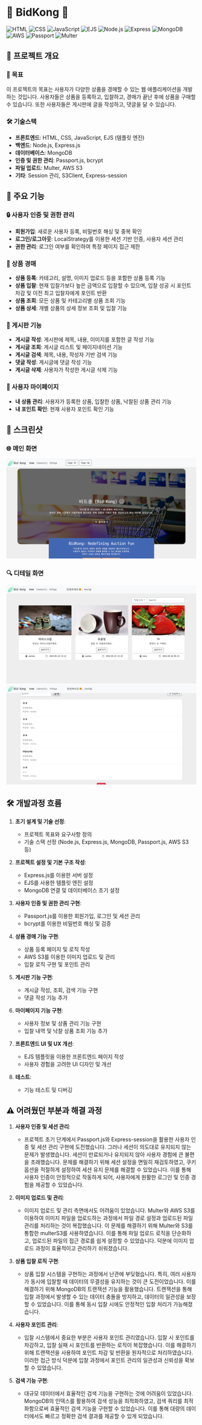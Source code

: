 # 🫛 BidKong 🫘

![HTML](https://img.shields.io/badge/HTML-E34F26?style=for-the-badge&logo=html5&logoColor=white)
![CSS](https://img.shields.io/badge/CSS-1572B6?style=for-the-badge&logo=css3&logoColor=white)
![JavaScript](https://img.shields.io/badge/JavaScript-F7DF1E?style=for-the-badge&logo=javascript&logoColor=black)
![EJS](https://img.shields.io/badge/EJS-3C873A?style=for-the-badge&logo=ejs&logoColor=white)
![Node.js](https://img.shields.io/badge/Node.js-339933?style=for-the-badge&logo=nodedotjs&logoColor=white)
![Express](https://img.shields.io/badge/Express-000000?style=for-the-badge&logo=express&logoColor=white)
![MongoDB](https://img.shields.io/badge/MongoDB-47A248?style=for-the-badge&logo=mongodb&logoColor=white)
![AWS](https://img.shields.io/badge/AWS-232F3E?style=for-the-badge&logo=amazon-aws&logoColor=white)
![Passport](https://img.shields.io/badge/Passport-34E27A?style=for-the-badge&logo=passport&logoColor=white)
![Multer](https://img.shields.io/badge/Multer-FF7F50?style=for-the-badge&logo=multipass&logoColor=white)

## 🎉 프로젝트 개요

### 🎯 목표
이 프로젝트의 목표는 사용자가 다양한 상품을 경매할 수 있는 웹 애플리케이션을 개발하는 것입니다. 사용자들은 상품을 등록하고, 입찰하고, 경매가 끝난 후에 상품을 구매할 수 있습니다. 또한 사용자들은 게시판에 글을 작성하고, 댓글을 달 수 있습니다.

### 🛠 기술스택
- **프론트엔드**: HTML, CSS, JavaScript, EJS (템플릿 엔진)
- **백엔드**: Node.js, Express.js
- **데이터베이스**: MongoDB
- **인증 및 권한 관리**: Passport.js, bcrypt
- **파일 업로드**: Multer, AWS S3
- **기타**: Session 관리, S3Client, Express-session

## 🌟 주요 기능

### 🔒 사용자 인증 및 권한 관리
- **회원가입**: 새로운 사용자 등록, 비밀번호 해싱 및 중복 확인
- **로그인/로그아웃**: LocalStrategy를 이용한 세션 기반 인증, 사용자 세션 관리
- **권한 관리**: 로그인 여부를 확인하여 특정 페이지 접근 제한

### 💼 상품 경매
- **상품 등록**: 카테고리, 설명, 이미지 업로드 등을 포함한 상품 등록 기능
- **상품 입찰**: 현재 입찰가보다 높은 금액으로 입찰할 수 있으며, 입찰 성공 시 포인트 차감 및 이전 최고 입찰자에게 포인트 반환
- **상품 조회**: 모든 상품 및 카테고리별 상품 조회 기능
- **상품 상세**: 개별 상품의 상세 정보 조회 및 입찰 기능

### 📝 게시판 기능
- **게시글 작성**: 게시판에 제목, 내용, 이미지를 포함한 글 작성 기능
- **게시글 조회**: 게시글 리스트 및 페이지네이션 기능
- **게시글 검색**: 제목, 내용, 작성자 기반 검색 기능
- **댓글 작성**: 게시글에 댓글 작성 기능
- **게시글 삭제**: 사용자가 작성한 게시글 삭제 기능

### 👤 사용자 마이페이지
- **내 상품 관리**: 사용자가 등록한 상품, 입찰한 상품, 낙찰된 상품 관리 기능
- **내 포인트 확인**: 현재 사용자 포인트 확인 기능

## 📸 스크린샷

### 🌐 메인 화면
![Main Screen](./git-images/git-main.png)

### 🔍 디테일 화면
![Detail Screen](./git-images/git-detail.png)
![Board Screen](./git-images/git-board.png)


## 🛠 개발과정 흐름

1. **초기 설계 및 기술 선정**:
   - 프로젝트 목표와 요구사항 정의
   - 기술 스택 선정 (Node.js, Express.js, MongoDB, Passport.js, AWS S3 등)

2. **프로젝트 설정 및 기본 구조 작성**:
   - Express.js를 이용한 서버 설정
   - EJS를 사용한 템플릿 엔진 설정
   - MongoDB 연결 및 데이터베이스 초기 설정

3. **사용자 인증 및 권한 관리 구현**:
   - Passport.js를 이용한 회원가입, 로그인 및 세션 관리
   - bcrypt를 이용한 비밀번호 해싱 및 검증

4. **상품 경매 기능 구현**:
   - 상품 등록 페이지 및 로직 작성
   - AWS S3를 이용한 이미지 업로드 및 관리
   - 입찰 로직 구현 및 포인트 관리

5. **게시판 기능 구현**:
   - 게시글 작성, 조회, 검색 기능 구현
   - 댓글 작성 기능 추가

6. **마이페이지 기능 구현**:
   - 사용자 정보 및 상품 관리 기능 구현
   - 입찰 내역 및 낙찰 상품 조회 기능 추가

7. **프론트엔드 UI 및 UX 개선**:
   - EJS 템플릿을 이용한 프론트엔드 페이지 작성
   - 사용자 경험을 고려한 UI 디자인 및 개선

8. **테스트**:
   - 기능 테스트 및 디버깅

## ⚠️ 어려웠던 부분과 해결 과정

1. **사용자 인증 및 세션 관리**:
   - 프로젝트 초기 단계에서 Passport.js와 Express-session을 활용한 사용자 인증 및 세션 관리 구현에 도전했습니다. 그러나 세션이 의도대로 유지되지 않는 문제가 발생했습니다. 세션이 만료되거나 유지되지 않아 사용자 경험에 큰 불편을 초래했습니다. 문제를 해결하기 위해 세션 설정을 면밀히 재검토하였고, 쿠키 옵션을 적절하게 설정하여 세션 유지 문제를 해결할 수 있었습니다. 이를 통해 사용자 인증이 안정적으로 작동하게 되어, 사용자에게 원활한 로그인 및 인증 경험을 제공할 수 있었습니다.

2. **이미지 업로드 및 관리**:
   - 이미지 업로드 및 관리 측면에서도 어려움이 있었습니다. Multer와 AWS S3를 이용하여 이미지 파일을 업로드하는 과정에서 파일 경로 설정과 업로드된 파일 관리를 처리하는 것이 복잡했습니다. 이 문제를 해결하기 위해 Multer와 S3를 통합한 multerS3를 사용하였습니다. 이를 통해 파일 업로드 로직을 단순화하고, 업로드된 파일의 접근 경로를 쉽게 설정할 수 있었습니다. 덕분에 이미지 업로드 과정이 효율적이고 관리하기 쉬워졌습니다.
     
3. **상품 입찰 로직 구현**:
   - 상품 입찰 시스템을 구현하는 과정에서 난관에 부딪혔습니다. 특히, 여러 사용자가 동시에 입찰할 때 데이터의 무결성을 유지하는 것이 큰 도전이었습니다. 이를 해결하기 위해 MongoDB의 트랜잭션 기능을 활용했습니다. 트랜잭션을 통해 입찰 과정에서 발생할 수 있는 데이터 충돌을 방지하고, 데이터의 일관성을 보장할 수 있었습니다. 이를 통해 동시 입찰 시에도 안정적인 입찰 처리가 가능해졌습니다.

4. **사용자 포인트 관리**:
   - 입찰 시스템에서 중요한 부분은 사용자 포인트 관리였습니다. 입찰 시 포인트를 차감하고, 입찰 실패 시 포인트를 반환하는 로직이 복잡했습니다. 이를 해결하기 위해 트랜잭션을 사용하여 포인트 차감 및 반환을 원자적으로 처리하였습니다. 이러한 접근 방식 덕분에 입찰 과정에서 포인트 관리의 일관성과 신뢰성을 확보할 수 있었습니다.
     
5. **검색 기능 구현**:
   - 대규모 데이터에서 효율적인 검색 기능을 구현하는 것에 어려움이 있었습니다. MongoDB의 인덱스를 활용하여 검색 성능을 최적화하였고, 검색 쿼리를 최적화함으로써 효율적인 검색 기능을 구현할 수 있었습니다. 이를 통해 대량의 데이터에서도 빠르고 정확한 검색 결과를 제공할 수 있게 되었습니다.
